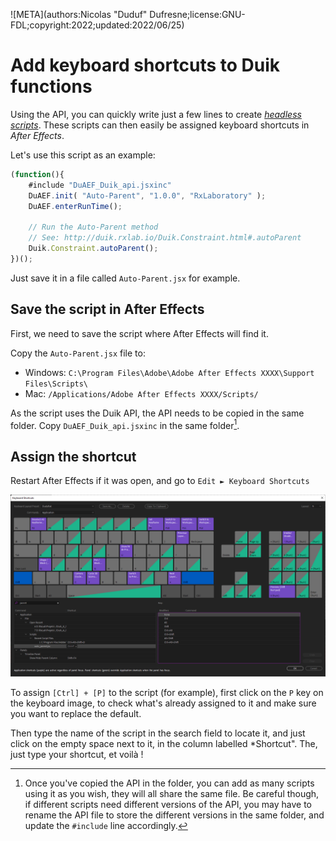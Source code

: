 ![META](authors:Nicolas "Duduf" Dufresne;license:GNU-FDL;copyright:2022;updated:2022/06/25)

# Add keyboard shortcuts to Duik functions

Using the API, you can quickly write just a few lines to create [*headless scripts*](headless-scripts.md). These scripts can then easily be assigned keyboard shortcuts in *After Effects*.

Let's use this script as an example:

```js
(function(){
    #include "DuAEF_Duik_api.jsxinc"
    DuAEF.init( "Auto-Parent", "1.0.0", "RxLaboratory" );
    DuAEF.enterRunTime();

    // Run the Auto-Parent method
    // See: http://duik.rxlab.io/Duik.Constraint.html#.autoParent
    Duik.Constraint.autoParent();
})();
```

Just save it in a file called `Auto-Parent.jsx` for example.

## Save the script in After Effects

First, we need to save the script where After Effects will find it.

Copy the `Auto-Parent.jsx` file to:

- Windows: `C:\Program Files\Adobe\Adobe After Effects XXXX\Support Files\Scripts\`
- Mac: `/Applications/Adobe After Effects XXXX/Scripts/`

As the script uses the Duik API, the API needs to be copied in the same folder. Copy `DuAEF_Duik_api.jsxinc` in the same folder[^1].

## Assign the shortcut

Restart After Effects if it was open, and go to `Edit ► Keyboard Shortcuts`

![](../../img/ae/ae_keyboard_shortcuts.png)

To assign `[Ctrl] + [P]` to the script (for example), first click on the `P` key on the keyboard image, to check what's already assigned to it and make sure you want to replace the default.

Then type the name of the script in the search field to locate it, and just click on the empty space next to it, in the column labelled *Shortcut". The, just type your shortcut, et voilà !

[^1]:
    Once you've copied the API in the folder, you can add as many scripts using it as you wish, they will all share the same file. Be careful though, if different scripts need different versions of the API, you may have to rename the API file to store the different versions in the same folder, and update the `#include` line accordingly.